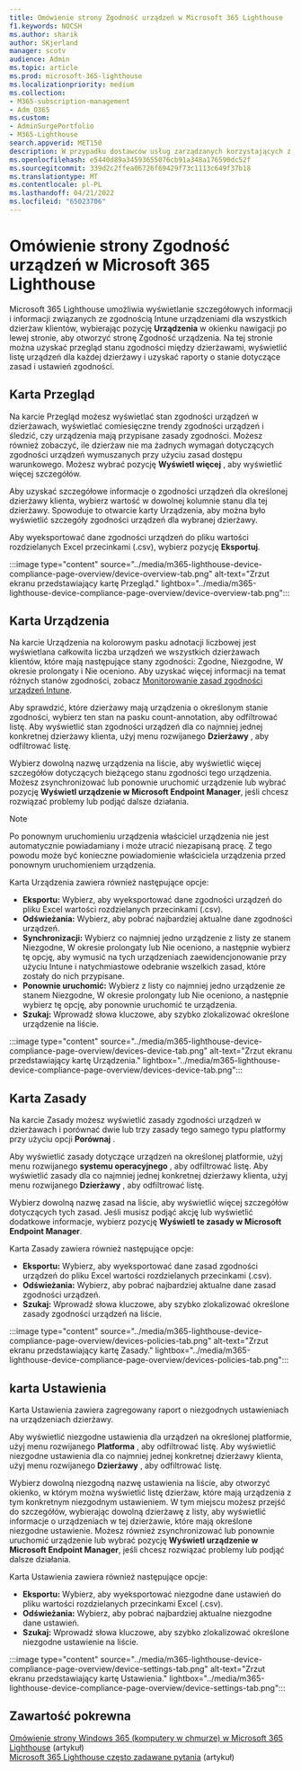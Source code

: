 ```yaml
---
title: Omówienie strony Zgodność urządzeń w Microsoft 365 Lighthouse
f1.keywords: NOCSH
ms.author: sharik
author: SKjerland
manager: scotv
audience: Admin
ms.topic: article
ms.prod: microsoft-365-lighthouse
ms.localizationpriority: medium
ms.collection:
- M365-subscription-management
- Adm_O365
ms.custom:
- AdminSurgePortfolio
- M365-Lighthouse
search.appverid: MET150
description: W przypadku dostawców usług zarządzanych korzystających z Microsoft 365 Lighthouse zapoznaj się ze stroną Zgodność urządzeń.
ms.openlocfilehash: e5440d89a34593655076cb91a348a176590dc52f
ms.sourcegitcommit: 339d2c2ffea06726f69429f73c1113c649f37b18
ms.translationtype: MT
ms.contentlocale: pl-PL
ms.lasthandoff: 04/21/2022
ms.locfileid: "65023706"
---
```

# <a name="overview-of-the-device-compliance-page-in-microsoft-365-lighthouse"></a>Omówienie strony Zgodność urządzeń w Microsoft 365 Lighthouse

Microsoft 365 Lighthouse umożliwia wyświetlanie szczegółowych informacji i informacji związanych ze zgodnością Intune urządzeniami dla wszystkich dzierżaw klientów, wybierając pozycję **Urządzenia** w okienku nawigacji po lewej stronie, aby otworzyć stronę Zgodność urządzenia. Na tej stronie można uzyskać przegląd stanu zgodności między dzierżawami, wyświetlić listę urządzeń dla każdej dzierżawy i uzyskać raporty o stanie dotyczące zasad i ustawień zgodności.

## <a name="overview-tab"></a>Karta Przegląd  
  
Na karcie Przegląd możesz wyświetlać stan zgodności urządzeń w dzierżawach, wyświetlać comiesięczne trendy zgodności urządzeń i śledzić, czy urządzenia mają przypisane zasady zgodności. Możesz również zobaczyć, ile dzierżaw nie ma żadnych wymagań dotyczących zgodności urządzeń wymuszanych przy użyciu zasad dostępu warunkowego. Możesz wybrać pozycję **Wyświetl więcej** , aby wyświetlić więcej szczegółów.

Aby uzyskać szczegółowe informacje o zgodności urządzeń dla określonej dzierżawy klienta, wybierz wartość w dowolnej kolumnie stanu dla tej dzierżawy. Spowoduje to otwarcie karty Urządzenia, aby można było wyświetlić szczegóły zgodności urządzeń dla wybranej dzierżawy.

Aby wyeksportować dane zgodności urządzeń do pliku wartości rozdzielanych Excel przecinkami (.csv), wybierz pozycję **Eksportuj**.

:::image type="content" source="../media/m365-lighthouse-device-compliance-page-overview/device-overview-tab.png" alt-text="Zrzut ekranu przedstawiający kartę Przegląd." lightbox="../media/m365-lighthouse-device-compliance-page-overview/device-overview-tab.png":::

## <a name="devices-tab"></a>Karta Urządzenia

Na karcie Urządzenia na kolorowym pasku adnotacji liczbowej jest wyświetlana całkowita liczba urządzeń we wszystkich dzierżawach klientów, które mają następujące stany zgodności: Zgodne, Niezgodne, W okresie prolongaty i Nie oceniono. Aby uzyskać więcej informacji na temat różnych stanów zgodności, zobacz [Monitorowanie zasad zgodności urządzeń Intune](/mem/intune/protect/compliance-policy-monitor).

Aby sprawdzić, które dzierżawy mają urządzenia o określonym stanie zgodności, wybierz ten stan na pasku count-annotation, aby odfiltrować listę. Aby wyświetlić stan zgodności urządzeń dla co najmniej jednej konkretnej dzierżawy klienta, użyj menu rozwijanego **Dzierżawy** , aby odfiltrować listę.

Wybierz dowolną nazwę urządzenia na liście, aby wyświetlić więcej szczegółów dotyczących bieżącego stanu zgodności tego urządzenia. Możesz zsynchronizować lub ponownie uruchomić urządzenie lub wybrać pozycję **Wyświetl urządzenie w Microsoft Endpoint Manager**, jeśli chcesz rozwiązać problemy lub podjąć dalsze działania.

> [!NOTE]
> Po ponownym uruchomieniu urządzenia właściciel urządzenia nie jest automatycznie powiadamiany i może utracić niezapisaną pracę. Z tego powodu może być konieczne powiadomienie właściciela urządzenia przed ponownym uruchomieniem urządzenia.

Karta Urządzenia zawiera również następujące opcje:

- **Eksportu:** Wybierz, aby wyeksportować dane zgodności urządzeń do pliku Excel wartości rozdzielanych przecinkami (.csv).
- **Odświeżania:** Wybierz, aby pobrać najbardziej aktualne dane zgodności urządzeń.
- **Synchronizacji:** Wybierz co najmniej jedno urządzenie z listy ze stanem Niezgodne, W okresie prolongaty lub Nie oceniono, a następnie wybierz tę opcję, aby wymusić na tych urządzeniach zaewidencjonowanie przy użyciu Intune i natychmiastowe odebranie wszelkich zasad, które zostały do nich przypisane.
- **Ponownie uruchomić:** Wybierz z listy co najmniej jedno urządzenie ze stanem Niezgodne, W okresie prolongaty lub Nie oceniono, a następnie wybierz tę opcję, aby ponownie uruchomić te urządzenia.
- **Szukaj:** Wprowadź słowa kluczowe, aby szybko zlokalizować określone urządzenie na liście.
 
:::image type="content" source="../media/m365-lighthouse-device-compliance-page-overview/devices-device-tab.png" alt-text="Zrzut ekranu przedstawiający kartę Urządzenia." lightbox="../media/m365-lighthouse-device-compliance-page-overview/devices-device-tab.png":::

## <a name="policies-tab"></a>Karta Zasady

Na karcie Zasady możesz wyświetlić zasady zgodności urządzeń w dzierżawach i porównać dwie lub trzy zasady tego samego typu platformy przy użyciu opcji **Porównaj** .

Aby wyświetlić zasady dotyczące urządzeń na określonej platformie, użyj menu rozwijanego **systemu operacyjnego** , aby odfiltrować listę. Aby wyświetlić zasady dla co najmniej jednej konkretnej dzierżawy klienta, użyj menu rozwijanego **Dzierżawy** , aby odfiltrować listę.

Wybierz dowolną nazwę zasad na liście, aby wyświetlić więcej szczegółów dotyczących tych zasad. Jeśli musisz podjąć akcję lub wyświetlić dodatkowe informacje, wybierz pozycję **Wyświetl te zasady w Microsoft Endpoint Manager**.

Karta Zasady zawiera również następujące opcje:

- **Eksportu:** Wybierz, aby wyeksportować dane zasad zgodności urządzeń do pliku Excel wartości rozdzielanych przecinkami (.csv).
- **Odświeżania:** Wybierz, aby pobrać najbardziej aktualne dane zasad zgodności urządzeń.
- **Szukaj:** Wprowadź słowa kluczowe, aby szybko zlokalizować określone zasady zgodności urządzeń na liście.

:::image type="content" source="../media/m365-lighthouse-device-compliance-page-overview/devices-policies-tab.png" alt-text="Zrzut ekranu przedstawiający kartę Zasady." lightbox="../media/m365-lighthouse-device-compliance-page-overview/devices-policies-tab.png":::

## <a name="settings-tab"></a>karta Ustawienia

Karta Ustawienia zawiera zagregowany raport o niezgodnych ustawieniach na urządzeniach dzierżawy. 

Aby wyświetlić niezgodne ustawienia dla urządzeń na określonej platformie, użyj menu rozwijanego **Platforma** , aby odfiltrować listę. Aby wyświetlić niezgodne ustawienia dla co najmniej jednej konkretnej dzierżawy klienta, użyj menu rozwijanego **Dzierżawy** , aby odfiltrować listę.

Wybierz dowolną niezgodną nazwę ustawienia na liście, aby otworzyć okienko, w którym można wyświetlić listę dzierżaw, które mają urządzenia z tym konkretnym niezgodnym ustawieniem. W tym miejscu możesz przejść do szczegółów, wybierając dowolną dzierżawę z listy, aby wyświetlić informacje o urządzeniach w tej dzierżawie, które mają określone niezgodne ustawienie. Możesz również zsynchronizować lub ponownie uruchomić urządzenie lub wybrać pozycję **Wyświetl urządzenie w Microsoft Endpoint Manager**, jeśli chcesz rozwiązać problemy lub podjąć dalsze działania.

Karta Ustawienia zawiera również następujące opcje:

- **Eksportu:** Wybierz, aby wyeksportować niezgodne dane ustawień do pliku wartości rozdzielanych przecinkami Excel (.csv).
- **Odświeżania:** Wybierz, aby pobrać najbardziej aktualne niezgodne dane ustawień.
- **Szukaj:** Wprowadź słowa kluczowe, aby szybko zlokalizować określone niezgodne ustawienie na liście.

:::image type="content" source="../media/m365-lighthouse-device-compliance-page-overview/device-settings-tab.png" alt-text="Zrzut ekranu przedstawiający kartę Ustawienia." lightbox="../media/m365-lighthouse-device-compliance-page-overview/device-settings-tab.png":::

## <a name="related-content"></a>Zawartość pokrewna

[Omówienie strony Windows 365 (komputery w chmurze) w Microsoft 365 Lighthouse](m365-lighthouse-win365-page-overview.md) (artykuł)\
[Microsoft 365 Lighthouse często zadawane pytania](m365-lighthouse-faq.yml) (artykuł)
